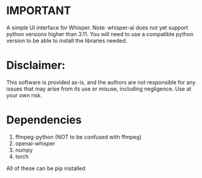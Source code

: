# IMPORTANT 
A simple UI interface for Whisper. Note: whisper-ai does not yet support python versions higher than 3.11. You will need to use a compatible python version to be able to install the libraries needed. 
# Disclaimer:
This software is provided as-is, and the authors are not responsible for any issues that may arise from its use or misuse, including negligence. Use at your own risk.
# Dependencies 
1. ffmpeg-python (NOT to be confused with ffmpeg)
2. openai-whisper
3. numpy
4. torch

All of these can be pip installed 
